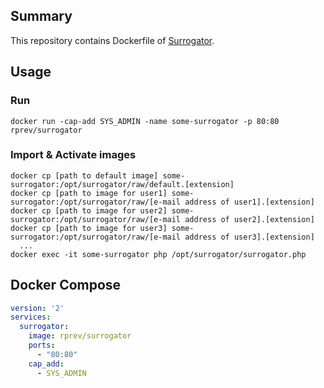 ## Summary

This repository contains Dockerfile of [Surrogator](https://github.com/cweiske/surrogator).

## Usage
### Run
```
docker run -cap-add SYS_ADMIN -name some-surrogator -p 80:80 rprev/surrogator
```

### Import & Activate images
```
docker cp [path to default image] some-surrogator:/opt/surrogator/raw/default.[extension]
docker cp [path to image for user1] some-surrogator:/opt/surrogator/raw/[e-mail address of user1].[extension]
docker cp [path to image for user2] some-surrogator:/opt/surrogator/raw/[e-mail address of user2].[extension]
docker cp [path to image for user3] some-surrogator:/opt/surrogator/raw/[e-mail address of user3].[extension]
  ...
docker exec -it some-surrogator php /opt/surrogator/surrogator.php
```

## Docker Compose
```bash:docker-compose.yml
version: '2'
services:
  surrogator:
    image: rprev/surrogator
    ports:
      - "80:80"
    cap_add:
      - SYS_ADMIN
```
